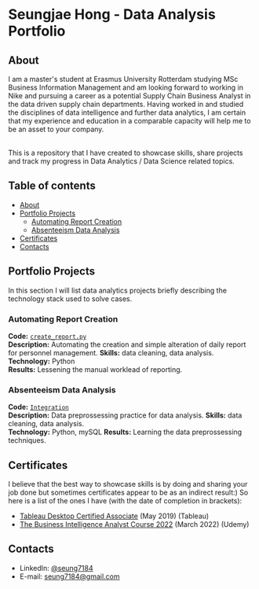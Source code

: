 # Seungjae Hong - Data Analysis Portfolio 

## About

I am a master's student at Erasmus University Rotterdam studying MSc Business Information Management and am looking forward to working in Nike and pursuing a career as a potential Supply Chain Business Analyst in the data driven supply chain departments. Having worked in and studied the disciplines of data intelligence and further data analytics, I am certain that my experience and education in a comparable capacity will help me to be an asset to your company.

<br>
This is a repository that I have created to showcase skills, share projects and track my progress in Data Analytics / Data Science related topics.  
<br>

## Table of contents
- [About](#about)
- [Portfolio Projects](#portfolio-projects)
    + [Automating Report Creation](#automating-report-creation)
    + [Absenteeism Data Analysis](#absenteeism-data-analysis)
- [Certificates](#certificates)
- [Contacts](#contacts)

## Portfolio Projects
In this section I will list data analytics projects briefly describing the technology stack used to solve cases.

### Automating Report Creation
**Code:** [`create_report.py`](https://github.com/seung7184/codespace/blob/main/create_report.py)    
**Description:** Automating the creation and simple alteration of daily report for personnel management.
**Skills:** data cleaning, data analysis.  
**Technology:** Python  
**Results:** Lessening the manual worklead of reporting.

### Absenteeism Data Analysis
**Code:** [`Integration`](https://github.com/seung7184/codespace/tree/main/Integration)    
**Description:** Data preprossessing practice for data analysis.
**Skills:** data cleaning, data analysis.  
**Technology:** Python, mySQL
**Results:** Learning the data preprossessing techniques.

## Certificates
I believe that the best way to showcase skills is by doing and sharing your job done but sometimes certificates appear to be as an indirect result:) So here is a list of the ones I have (with the date of completion in brackets):
- [Tableau Desktop Certified Associate](https://www.credly.com/badges/e50989c5-9927-4685-84b7-887c5581df06/linked_in_profile) (May 2019) (Tableau)
- [The Business Intelligence Analyst Course 2022](https://udemy-certificate.s3.amazonaws.com/pdf/UC-8024f072-248d-4a94-aee7-75525e31fd5e.pdf) (March 2022) (Udemy)

## Contacts
- LinkedIn: [@seung7184](https://www.linkedin.com/in/hong-seungjae-44a0b6131/)
- E-mail: seung7184@gmail.com
